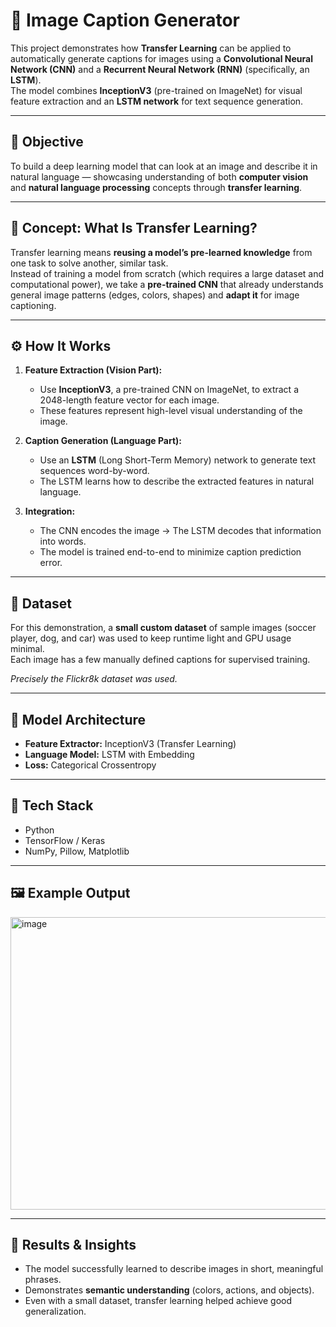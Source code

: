 # 🧠 Image Caption Generator

This project demonstrates how **Transfer Learning** can be applied to automatically generate captions for images using a **Convolutional Neural Network (CNN)** and a **Recurrent Neural Network (RNN)** (specifically, an **LSTM**).  
The model combines **InceptionV3** (pre-trained on ImageNet) for visual feature extraction and an **LSTM network** for text sequence generation.

---

## 🎯 Objective

To build a deep learning model that can look at an image and describe it in natural language — showcasing understanding of both **computer vision** and **natural language processing** concepts through **transfer learning**.

---

## 🧩 Concept: What Is Transfer Learning?

Transfer learning means **reusing a model’s pre-learned knowledge** from one task to solve another, similar task.  
Instead of training a model from scratch (which requires a large dataset and computational power), we take a **pre-trained CNN** that already understands general image patterns (edges, colors, shapes) and **adapt it** for image captioning.

---

## ⚙️ How It Works

1. **Feature Extraction (Vision Part):**  
   - Use **InceptionV3**, a pre-trained CNN on ImageNet, to extract a 2048-length feature vector for each image.  
   - These features represent high-level visual understanding of the image.

2. **Caption Generation (Language Part):**  
   - Use an **LSTM** (Long Short-Term Memory) network to generate text sequences word-by-word.  
   - The LSTM learns how to describe the extracted features in natural language.

3. **Integration:**  
   - The CNN encodes the image → The LSTM decodes that information into words.  
   - The model is trained end-to-end to minimize caption prediction error.

---

## 🧪 Dataset

For this demonstration, a **small custom dataset** of sample images (soccer player, dog, and car) was used to keep runtime light and GPU usage minimal.  
Each image has a few manually defined captions for supervised training.

*Precisely the Flickr8k dataset was used.*

---

## 🚀 Model Architecture

- **Feature Extractor:** InceptionV3 (Transfer Learning)
- **Language Model:** LSTM with Embedding
- **Loss:** Categorical Crossentropy

---

## 🧰 Tech Stack

- Python  
- TensorFlow / Keras  
- NumPy, Pillow, Matplotlib  

---

## 🖼️ Example Output
<img width="593" height="468" alt="image" src="https://github.com/user-attachments/assets/aa6dbb88-503e-4f81-a5a1-ca7415ef0304" />


---

## 🧾 Results & Insights

- The model successfully learned to describe images in short, meaningful phrases.  
- Demonstrates **semantic understanding** (colors, actions, and objects).  
- Even with a small dataset, transfer learning helped achieve good generalization.






